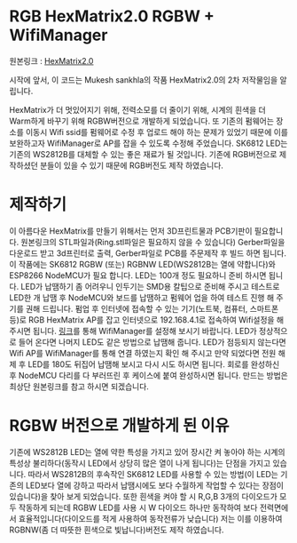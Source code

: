 # RGB HexMatrix2.0 RGBW + WifiManager

원본링크 : [HexMatrix2.0](https://www.instructables.com/RGB-HexMatrix-IOT-Clock-20/)

시작에 앞서, 이 코드는 Mukesh sankhla의 작품 HexMatrix2.0의 2차 저작물임을 알립니다.

HexMatrix가 더 멋있어지기 위해, 전력소모를 더 줄이기 위해, 시계의 흰색을 더 Warm하게 바꾸기 위해 RGBW버전으로 개발하게 되었습니다.
또 기존의 펌웨어는 장소를 이동시 Wifi ssid를 펌웨어로 수정 후 업로드 해야 하는 문제가 있었기 때문에 이를 보완하고자 WifiManager로 AP를 잡을 수 있도록 수정해 주었습니다.
SK6812 LED는 기존의 WS2812B를 대체할 수 있는 좋은 재료가 될 것입니다.
기존에 RGB버전으로 제작하셨던 분들이 있을 수 있기 때문에 RGB버전도 제작 하였습니다.

# 제작하기
이 아름다운 HexMatrix를 만들기 위해서는 먼저 3D프린트물과 PCB기판이 필요합니다.
원본링크의 STL파일과(Ring.stl파일은 필요하지 않을 수 있습니다) Gerber파일을 다운로드 받고 3d프린터로 출력, Gerber파일로 PCB를 주문제작 후 빌드 하면 됩니다.
이 작품에는 SK6812 RGBW (또는) RGBNW LED(WS2812B는 열에 약합니다)와 ESP8266 NodeMCU가 필요 합니다. LED는 100개 정도 필요하니 준비 하시면 됩니다.
LED가 납땜하기 좀 어려우니 인두기는 SMD용 칼팁으로 준비해 주시고 테스트로 LED한 개 납땜 후 NodeMCU와 보드를 납땜하고 펌웨어 업을 하여 테스트 진행 해 주기를 권해 드립니다.
펌업 후 인터넷에 접속할 수 있는 기기(노트북, 컴퓨터, 스마트폰 등)로 RGB HexMatrix AP를 잡고 인터넷으로 192.168.4.1로 접속하여 Wifi설정을 해 주시면 됩니다. [링크](https://m.blog.naver.com/PostView.naver?isHttpsRedirect=true&blogId=damtaja&logNo=221168645246)를 통해 WifiManager를 설정해 보시기 바랍니다.
LED가 정상적으로 들어 온다면 나머지 LED도 같은 방법으로 납땜해 줍니다.
LED가 점등되지 않는다면 Wifi AP를 WifiManager를 통해 연결 하였는지 확인 해 주시고 만약 되었다면 전원 해제 후 LED를 180도 뒤집어 납땜해 보시고 다시 시도 하시면 됩니다.
회로를 완성하신 후 NodeMCU 다리를 다 부러뜨린 후 케이스에 붙여 완성하시면 됩니다. 만드는 방법은 최상단 원본링크를 참고 하시면 되겠습니다.

# RGBW 버전으로 개발하게 된 이유
기존에 WS2812B LED는 열에 약한 특성을 가지고 있어 장시간 켜 놓아야 하는 시계의 특성상 불리하다(동작시 LED에서 상당히 많은 열이 나게 됩니다)는 단점을 가지고 있습니다. 따라서 WS2812B의 후속작인 SK6812 LED를 사용할 수 있는 방법(이 LED는 기존의 LED보다 열에 강하고 따라서 납땜시에도 보다 수월하게 작업할 수 있다는 장점이 있습니다)을 찾아 보게 되었습니다. 또한 흰색을 켜야 할 시 R,G,B 3개의 다이오드가 모두 작동하게 되는데 RGBW LED를 사용 시 W 다이오드 하나만 동작하여 보다 전력면에서 효율적입니다(다이오드를 적게 사용하여 동작전류가 낮습니다) 저는 이를 이용하여 RGBNW(좀 더 따뜻한 흰색으로 빛납니다)버전도 제작 하였습니다.